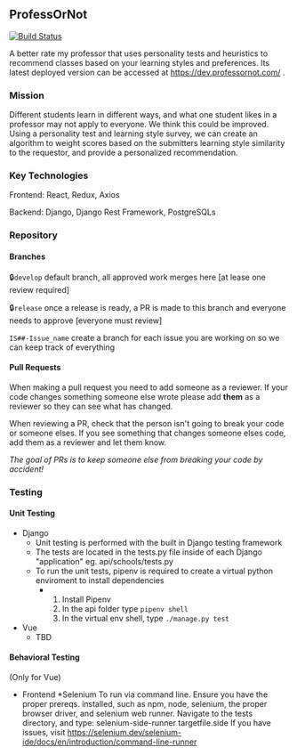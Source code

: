 ## ProfessOrNot
[![Build Status](https://travis-ci.com/SCCapstone/ProfessOrNot.svg?token=pYg6WhKK8Np7sPZkTLzW&branch=develop)](https://travis-ci.com/SCCapstone/ProfessOrNot)

A better rate my professor that uses personality tests and heuristics to recommend classes based on your learning styles and preferences. Its latest deployed version can be accessed at https://dev.professornot.com/ .

### Mission

Different students learn in different ways, and what one student likes in a professor may not apply to everyone. We think this could be improved. Using a personality test and learning style survey, we can create an algorithm to weight scores based on the submitters learning style similarity to the requestor, and provide a personalized recommendation.

### Key Technologies

Frontend: React, Redux, Axios

Backend: Django, Django Rest Framework, PostgreSQLs

### Repository

#### Branches

:lock:`develop` default branch, all approved work merges here [at lease one review required]

:lock:`release` once a release is ready, a PR is made to this branch and everyone needs to approve [everyone must review]

`IS##-Issue_name` create a branch for each issue you are working on so we can keep track of everything

#### Pull Requests

When making a pull request you need to add someone as a reviewer. If your code changes something someone else wrote please add **them** as a reviewer so they can see what has changed. 

When reviewing a PR, check that the person isn't going to break your code or someone elses. If you see something that changes someone elses code, add them as a reviewer and let them know.

*The goal of PRs is to keep someone else from breaking your code by accident!*

### Testing

#### Unit Testing

* Django
  * Unit testing is performed with the built in Django testing framework
  * The tests are located in the tests.py file inside of each Django "application" eg. api/schools/tests.py
  * To run the unit tests, pipenv is required to create a virtual python enviroment to install dependencies
    * 1. Install Pipenv
      2. In the api folder type `pipenv shell`
      3. In the virtual env shell, type `./manage.py test`
* Vue
  * TBD

#### Behavioral Testing

(Only for Vue)
* Frontend
  *Selenium
  To run via command line. Ensure you have the proper prereqs. installed, such as npm, node, selenium, the proper browser driver, and     selenium web runner. Navigate to the tests directory, and type: selenium-side-runner targetfile.side 
  If you have issues, visit https://selenium.dev/selenium-ide/docs/en/introduction/command-line-runner

